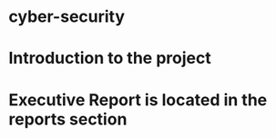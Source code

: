# cyber-security

# Introduction to the project












# Executive Report is located in the reports section

